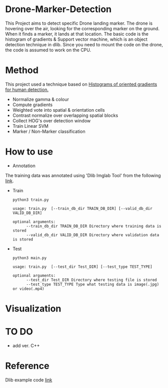 # Drone-Marker-Detection

This Project aims to detect specific Drone landing marker. 
The drone is hovering over the air, looking for the corresponding marker on the ground. 
When it finds a marker, it lands at that location.
The basic code is the histogram of gradients & Support vector machine, which is an object detection technique in dlib.
Since you need to mount the code on the drone, the code is assumed to work on the CPU.

# Method 

This project used a technique based on [Histograms of oriented gradients for human detection.](https://ieeexplore.ieee.org/document/1467360)
+ Normalize gamma & colour
+ Compute gradients
+ Weighted vote into spatial & orientation cells
+ Contrast normalize over overlapping spatial blocks 
+ Collect HOG's over detection window 
+ Train Linear SVM
+ Marker / Non-Marker classification

# How to use

+ Annotation

The training data was annotated using 'Dlib Imglab Tool' from the following [link](https://github.com/davisking/dlib/tree/master/tools/imglab).

+ Train 

      python3 train.py

      usage: train.py  [--train_db_dir TRAIN_DB_DIR] [--valid_db_dir VALID_DB_DIR]

      optional arguments:
            --train_db_dir TRAIN_DB_DIR Directory where training data is stored
            --valid_db_dir VALID_DB_DIR Directory where validation data is stored
      
+ Test 

      python3 main.py

      usage: train.py  [--test_dir Test_DIR] [--test_type TEST_TYPE]

      optional arguments:
            --test_dir Test_DIR Directory where testing file is stored
            --test_type TEST_TYPE Type what testing data is image(.jpg) or video(.mp4)


# Visualization


# TO DO
+ add ver. C++ 

# Reference 
Dlib example code [link](http://dlib.net/)
